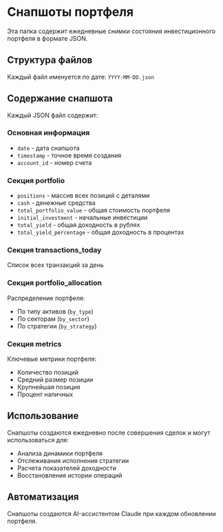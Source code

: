 # Снапшоты портфеля

Эта папка содержит ежедневные снимки состояния инвестиционного портфеля в формате JSON.

## Структура файлов

Каждый файл именуется по дате: `YYYY-MM-DD.json`

## Содержание снапшота

Каждый JSON файл содержит:

### Основная информация
- `date` - дата снапшота
- `timestamp` - точное время создания
- `account_id` - номер счета

### Секция portfolio
- `positions` - массив всех позиций с деталями
- `cash` - денежные средства
- `total_portfolio_value` - общая стоимость портфеля
- `initial_investment` - начальные инвестиции
- `total_yield` - общая доходность в рублях
- `total_yield_percentage` - общая доходность в процентах

### Секция transactions_today
Список всех транзакций за день

### Секция portfolio_allocation
Распределение портфеля:
- По типу активов (`by_type`)
- По секторам (`by_sector`) 
- По стратегии (`by_strategy`)

### Секция metrics
Ключевые метрики портфеля:
- Количество позиций
- Средний размер позиции
- Крупнейшая позиция
- Процент наличных

## Использование

Снапшоты создаются ежедневно после совершения сделок и могут использоваться для:
- Анализа динамики портфеля
- Отслеживания исполнения стратегии
- Расчета показателей доходности
- Восстановления истории операций

## Автоматизация

Снапшоты создаются AI-ассистентом Claude при каждом обновлении портфеля.
